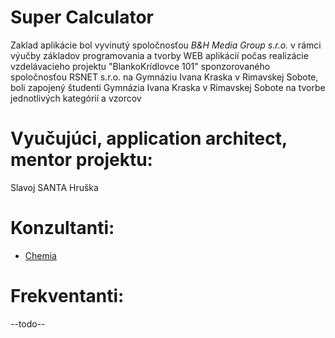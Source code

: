 # Super Calculator

Zaklad aplikácie bol vyvinutý spoločnosťou *B&H Media Group s.r.o.*
v rámci výučby základov programovania a tvorby WEB aplikácií počas realizácie vzdelávacieho projektu "BlankoKrídlovce 101" sponzorovaného spoločnosťou RSNET s.r.o.
na Gymnáziu Ivana Kraska v Rimavskej Sobote, boli zapojený študenti Gymnázia Ivana Kraska v Rimavskej Sobote na tvorbe jednotlivých kategórií a vzorcov

Vyučujúci, application architect, mentor projektu:
============================

Slavoj SANTA Hruška


Konzultanti:
============================
 - [Chemia](#chemia-konzultanti)

Frekventanti:
============================

--todo--

